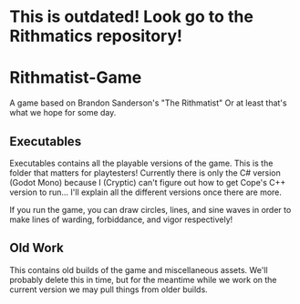 # This is outdated! Look go to the Rithmatics repository!
# Rithmatist-Game
A game based on Brandon Sanderson's "The Rithmatist"
Or at least that's what we hope for some day.

## Executables
Executables contains all the playable versions of the game. This is the folder that matters for playtesters!
Currently there is only the C# version (Godot Mono) because I (Cryptic) can't figure out how to get Cope's C++ version to run...
I'll explain all the different versions once there are more.

If you run the game, you can draw circles, lines, and sine waves in order to make lines of warding, forbiddance, and vigor respectively!

## Old Work
This contains old builds of the game and miscellaneous assets. We'll probably delete this in time, but for the meantime while we work on the current version we may pull things from older builds.
